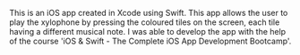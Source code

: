 This is an iOS app created in Xcode using Swift. This app allows the user to play the xylophone by pressing the coloured tiles on the screen, each tile having a different musical note. I was able to develop the app with the help of the course 'iOS & Swift - The Complete iOS App Development Bootcamp'.
